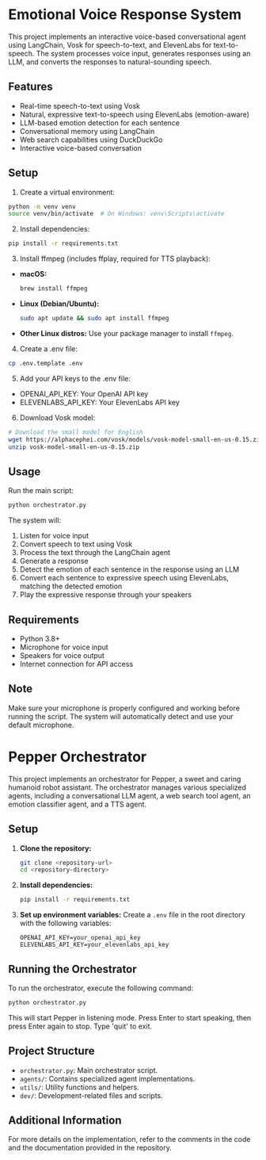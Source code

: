 # Emotional Voice Response System

This project implements an interactive voice-based conversational agent using LangChain, Vosk for speech-to-text, and ElevenLabs for text-to-speech. The system processes voice input, generates responses using an LLM, and converts the responses to natural-sounding speech.

## Features

- Real-time speech-to-text using Vosk
- Natural, expressive text-to-speech using ElevenLabs (emotion-aware)
- LLM-based emotion detection for each sentence
- Conversational memory using LangChain
- Web search capabilities using DuckDuckGo
- Interactive voice-based conversation

## Setup

1. Create a virtual environment:
```bash
python -m venv venv
source venv/bin/activate  # On Windows: venv\Scripts\activate
```

2. Install dependencies:
```bash
pip install -r requirements.txt
```

3. Install ffmpeg (includes ffplay, required for TTS playback):
- **macOS:**
  ```bash
  brew install ffmpeg
  ```
- **Linux (Debian/Ubuntu):**
  ```bash
  sudo apt update && sudo apt install ffmpeg
  ```
- **Other Linux distros:**
  Use your package manager to install `ffmpeg`.

4. Create a .env file:
```bash
cp .env.template .env
```

5. Add your API keys to the .env file:
- OPENAI_API_KEY: Your OpenAI API key
- ELEVENLABS_API_KEY: Your ElevenLabs API key

6. Download Vosk model:
```bash
# Download the small model for English
wget https://alphacephei.com/vosk/models/vosk-model-small-en-us-0.15.zip
unzip vosk-model-small-en-us-0.15.zip
```

## Usage

Run the main script:
```bash
python orchestrator.py
```

The system will:
1. Listen for voice input
2. Convert speech to text using Vosk
3. Process the text through the LangChain agent
4. Generate a response
5. Detect the emotion of each sentence in the response using an LLM
6. Convert each sentence to expressive speech using ElevenLabs, matching the detected emotion
7. Play the expressive response through your speakers

## Requirements

- Python 3.8+
- Microphone for voice input
- Speakers for voice output
- Internet connection for API access

## Note

Make sure your microphone is properly configured and working before running the script. The system will automatically detect and use your default microphone.

# Pepper Orchestrator

This project implements an orchestrator for Pepper, a sweet and caring humanoid robot assistant. The orchestrator manages various specialized agents, including a conversational LLM agent, a web search tool agent, an emotion classifier agent, and a TTS agent.

## Setup

1. **Clone the repository:**
   ```bash
   git clone <repository-url>
   cd <repository-directory>
   ```

2. **Install dependencies:**
   ```bash
   pip install -r requirements.txt
   ```

3. **Set up environment variables:**
   Create a `.env` file in the root directory with the following variables:
   ```
   OPENAI_API_KEY=your_openai_api_key
   ELEVENLABS_API_KEY=your_elevenlabs_api_key
   ```

## Running the Orchestrator

To run the orchestrator, execute the following command:
```bash
python orchestrator.py
```

This will start Pepper in listening mode. Press Enter to start speaking, then press Enter again to stop. Type 'quit' to exit.

## Project Structure

- `orchestrator.py`: Main orchestrator script.
- `agents/`: Contains specialized agent implementations.
- `utils/`: Utility functions and helpers.
- `dev/`: Development-related files and scripts.

## Additional Information

For more details on the implementation, refer to the comments in the code and the documentation provided in the repository. 